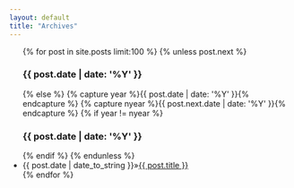 ```yaml
---
layout: default
title: "Archives"
---
```

<div>
  <ul>
    {% for post in site.posts limit:100 %}
		{% unless post.next %}
			<h3>{{ post.date | date: '%Y' }}</h3>
		{% else %}
			{% capture year %}{{ post.date | date: '%Y' }}{% endcapture %}
			{% capture nyear %}{{ post.next.date | date: '%Y' }}{% endcapture %}
			{% if year != nyear %}
				<h3>{{ post.date | date: '%Y' }}</h3>
			{% endif %}
		{% endunless %}
		<li><span>{{ post.date | date_to_string }}</span>&raquo;<a href="{{ post.url }}">{{ post.title }}</a></li>
    {% endfor %}
  </ul>
</div>